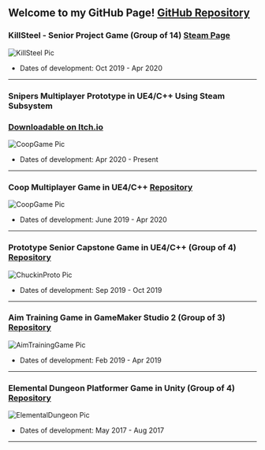 ## Welcome to my GitHub Page! [GitHub Repository](https://github.com/berkbid)

### KillSteel - Senior Project Game (Group of 14) [Steam Page](https://store.steampowered.com/app/1269550/KillSteel/)
![KillSteel Pic](https://berkbid.github.io/Images/KillSteel2.png)
* Dates of development: Oct 2019 - Apr 2020

----

### Snipers Multiplayer Prototype in UE4/C++ Using Steam Subsystem 
### [Downloadable on Itch.io](https://buleh.itch.io/snipers)
![CoopGame Pic](https://berkbid.github.io/Images/SnipersPic.png)
* Dates of development: Apr 2020 - Present

----

### Coop Multiplayer Game in UE4/C++ [Repository](https://github.com/berkbid/CoopGame)
![CoopGame Pic](https://berkbid.github.io/Images/CoopGameNew.png)
* Dates of development: June 2019 - Apr 2020

----

### Prototype Senior Capstone Game in UE4/C++ (Group of 4) [Repository](https://github.com/berkbid/ChuckinProto)
![ChuckinProto Pic](https://berkbid.github.io/Images/ChuckinProto.png)
* Dates of development: Sep 2019 - Oct 2019

----

### Aim Training Game in GameMaker Studio 2 (Group of 3) [Repository](https://github.com/berkbid/AimTrainingGame)
![AimTrainingGame Pic](https://berkbid.github.io/Images/AimnGame.png)
* Dates of development: Feb 2019 - Apr 2019

----

### Elemental Dungeon Platformer Game in Unity (Group of 4) [Repository](https://github.com/berkbid/ElementalDungeon)
![ElementalDungeon Pic](https://berkbid.github.io/Images/ElementalDungeon.png)
* Dates of development: May 2017 - Aug 2017

----
